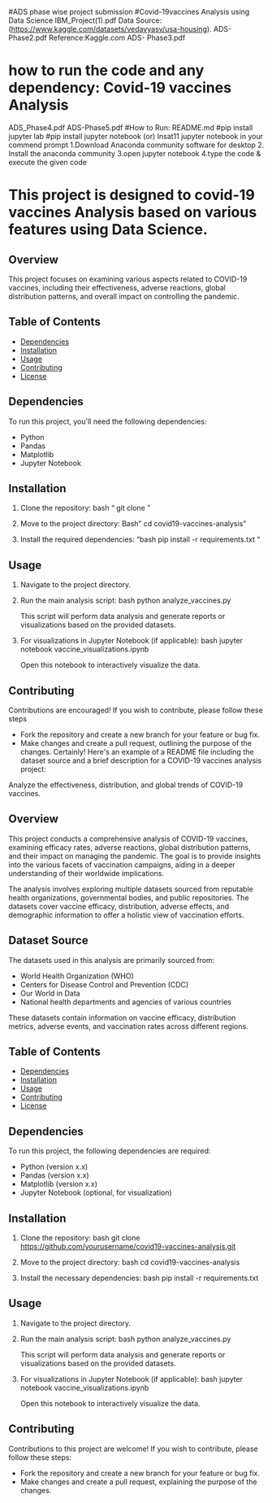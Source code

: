 #ADS phase wise project submission
#Covid-19vaccines Analysis using Data Science
IBM_Project(1).pdf
Data Source: (https://www.kaggle.com/datasets/vedavyasv/usa-housing).
ADS-Phase2.pdf
Reference:Kaggle.com 
ADS- Phase3.pdf
# how to run the code and any dependency: Covid-19 vaccines Analysis
ADS_Phase4.pdf
ADS-Phase5.pdf
 #How to Run:
README.md
#pip install jupyter lab
#pip install jupyter notebook (or)
Insat11 jupyter notebook in your commend prompt
1.Download Anaconda community software for desktop
2. Install the anaconda community
3.open jupyter notebook
4.type the code & execute the given code
# This project is designed to covid-19 vaccines Analysis  based on various features using Data Science.

## Overview
This project focuses on examining various aspects related to COVID-19 vaccines, including their effectiveness, adverse reactions, global distribution patterns, and overall impact on controlling the pandemic.
## Table of Contents
- [Dependencies](#dependencies)
- [Installation](#installation)
- [Usage](#usage)
- [Contributing](#contributing)
- [License](#license)

## Dependencies
To run this project, you'll need the following dependencies:
- Python 
- Pandas 
- Matplotlib 
- Jupyter Notebook 

## Installation
1. Clone the repository:
   bash
 “  git clone ”
  
2. Move to the project directory:
   Bash”
   cd covid19-vaccines-analysis”
  
3. Install the required dependencies:
   “bash
   pip install -r requirements.txt
   “

## Usage

1. Navigate to the project directory.
2. Run the main analysis script:
   bash
   python analyze_vaccines.py
  
   This script will perform data analysis and generate reports or visualizations based on the provided datasets.

3. For visualizations in Jupyter Notebook (if applicable):
   bash
   jupyter notebook vaccine_visualizations.ipynb
   
   Open this notebook to interactively visualize the data.

## Contributing
Contributions are encouraged! If you wish to contribute, please follow these steps
- Fork the repository and create a new branch for your feature or bug fix.
- Make changes and create a pull request, outlining the purpose of the changes.
Certainly! Here's an example of a README file including the dataset source and a brief description for a COVID-19 vaccines analysis project:


Analyze the effectiveness, distribution, and global trends of COVID-19 vaccines.

## Overview

This project conducts a comprehensive analysis of COVID-19 vaccines, examining efficacy rates, adverse reactions, global distribution patterns, and their impact on managing the pandemic. The goal is to provide insights into the various facets of vaccination campaigns, aiding in a deeper understanding of their worldwide implications.

The analysis involves exploring multiple datasets sourced from reputable health organizations, governmental bodies, and public repositories. The datasets cover vaccine efficacy, distribution, adverse effects, and demographic information to offer a holistic view of vaccination efforts.

## Dataset Source

The datasets used in this analysis are primarily sourced from:
- World Health Organization (WHO)
- Centers for Disease Control and Prevention (CDC)
- Our World in Data
- National health departments and agencies of various countries

These datasets contain information on vaccine efficacy, distribution metrics, adverse events, and vaccination rates across different regions.

## Table of Contents

- [Dependencies](#dependencies)
- [Installation](#installation)
- [Usage](#usage)
- [Contributing](#contributing)
- [License](#license)

## Dependencies

To run this project, the following dependencies are required:

- Python (version x.x)
- Pandas (version x.x)
- Matplotlib (version x.x)
- Jupyter Notebook (optional, for visualization)

## Installation

1. Clone the repository:
   bash
   git clone https://github.com/yourusername/covid19-vaccines-analysis.git
   

2. Move to the project directory:
   bash
   cd covid19-vaccines-analysis
   

3. Install the necessary dependencies:
   bash
   pip install -r requirements.txt
   

## Usage

1. Navigate to the project directory.
2. Run the main analysis script:
   bash
   python analyze_vaccines.py
   
   This script will perform data analysis and generate reports or visualizations based on the provided datasets.

3. For visualizations in Jupyter Notebook (if applicable):
   bash
   jupyter notebook vaccine_visualizations.ipynb
   
   Open this notebook to interactively visualize the data.

## Contributing

Contributions to this project are welcome! If you wish to contribute, please follow these steps:
- Fork the repository and create a new branch for your feature or bug fix.
- Make changes and create a pull request, explaining the purpose of the changes.
